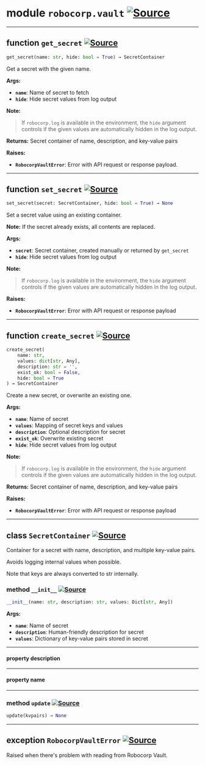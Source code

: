 <!-- markdownlint-disable -->

# module `robocorp.vault` [![Source](https://img.shields.io/badge/-source-cccccc?style=flat-square)](https://github.com/robocorp/robo/tree/master/vault/src/robocorp/vault/__init__.py#L0)





---

## function `get_secret` [![Source](https://img.shields.io/badge/-source-cccccc?style=flat-square)](https://github.com/robocorp/robo/tree/master/vault/src/robocorp/vault/__init__.py#L19)


```python
get_secret(name: str, hide: bool = True) → SecretContainer
```

Get a secret with the given name.



**Args:**

 - <b>`name`</b>:  Name of secret to fetch
 - <b>`hide`</b>:  Hide secret values from log output



**Note:**

>If `robocorp.log` is available in the environment, the `hide` argument controls if the given values are automatically hidden in the log output.
>

**Returns:**
Secret container of name, description, and key-value pairs



**Raises:**

 - <b>`RobocorpVaultError`</b>:  Error with API request or response payload.


---

## function `set_secret` [![Source](https://img.shields.io/badge/-source-cccccc?style=flat-square)](https://github.com/robocorp/robo/tree/master/vault/src/robocorp/vault/__init__.py#L47)


```python
set_secret(secret: SecretContainer, hide: bool = True) → None
```

Set a secret value using an existing container.

**Note:** If the secret already exists, all contents are replaced.



**Args:**

 - <b>`secret`</b>:  Secret container, created manually or returned by `get_secret`
 - <b>`hide`</b>:  Hide secret values from log output



**Note:**

>If `robocorp.log` is available in the environment, the `hide` argument controls if the given values are automatically hidden in the log output.
>

**Raises:**

 - <b>`RobocorpVaultError`</b>:  Error with API request or response payload


---

## function `create_secret` [![Source](https://img.shields.io/badge/-source-cccccc?style=flat-square)](https://github.com/robocorp/robo/tree/master/vault/src/robocorp/vault/__init__.py#L72)


```python
create_secret(
    name: str,
    values: dict[str, Any],
    description: str = '',
    exist_ok: bool = False,
    hide: bool = True
) → SecretContainer
```

Create a new secret, or overwrite an existing one.



**Args:**

 - <b>`name`</b>:  Name of secret
 - <b>`values`</b>:  Mapping of secret keys and values
 - <b>`description`</b>:  Optional description for secret
 - <b>`exist_ok`</b>:  Overwrite existing secret
 - <b>`hide`</b>:  Hide secret values from log output



**Note:**

>If `robocorp.log` is available in the environment, the `hide` argument controls if the given values are automatically hidden in the log output.
>

**Returns:**
Secret container of name, description, and key-value pairs



**Raises:**

 - <b>`RobocorpVaultError`</b>:  Error with API request or response payload


---

## class `SecretContainer` [![Source](https://img.shields.io/badge/-source-cccccc?style=flat-square)](https://github.com/robocorp/robo/tree/master/vault/src/robocorp/vault/_secrets.py#L5)

Container for a secret with name, description, and multiple key-value pairs.

Avoids logging internal values when possible.

Note that keys are always converted to str internally.

### method `__init__` [![Source](https://img.shields.io/badge/-source-cccccc?style=flat-square)](https://github.com/robocorp/robo/tree/master/vault/src/robocorp/vault/_secrets.py#L13)


```python
__init__(name: str, description: str, values: Dict[str, Any])
```



**Args:**

 - <b>`name`</b>:         Name of secret
 - <b>`description`</b>:  Human-friendly description for secret
 - <b>`values`</b>:       Dictionary of key-value pairs stored in secret


---

#### property description




---

#### property name






---

### method `update` [![Source](https://img.shields.io/badge/-source-cccccc?style=flat-square)](https://github.com/robocorp/robo/tree/master/vault/src/robocorp/vault/_secrets.py#L32)


```python
update(kvpairs) → None
```





---

## exception `RobocorpVaultError` [![Source](https://img.shields.io/badge/-source-cccccc?style=flat-square)](https://github.com/robocorp/robo/tree/master/vault/src/robocorp/vault/_errors.py#L1)

Raised when there's problem with reading from Robocorp Vault.





